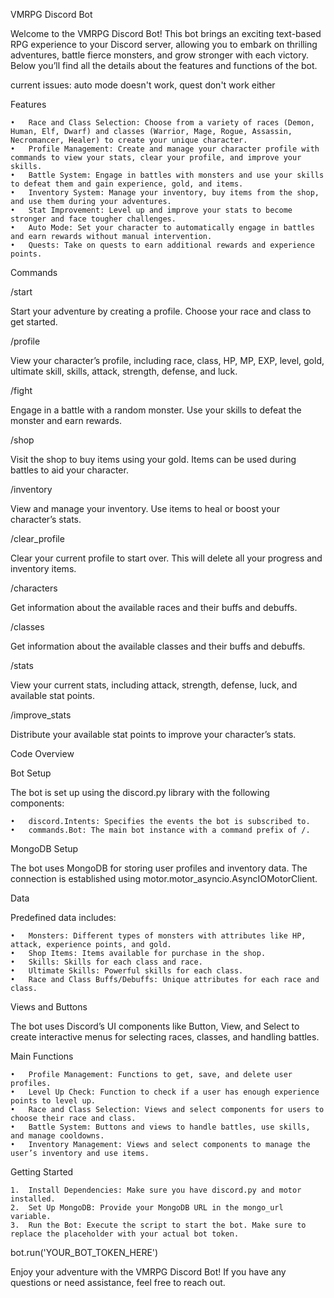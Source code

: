 VMRPG Discord Bot

Welcome to the VMRPG Discord Bot! This bot brings an exciting text-based RPG experience to your Discord server, allowing you to embark on thrilling adventures, battle fierce monsters, and grow stronger with each victory. Below you’ll find all the details about the features and functions of the bot.

current issues: auto mode doesn't work, quest don't work either

Features

	•	Race and Class Selection: Choose from a variety of races (Demon, Human, Elf, Dwarf) and classes (Warrior, Mage, Rogue, Assassin, Necromancer, Healer) to create your unique character.
	•	Profile Management: Create and manage your character profile with commands to view your stats, clear your profile, and improve your skills.
	•	Battle System: Engage in battles with monsters and use your skills to defeat them and gain experience, gold, and items.
	•	Inventory System: Manage your inventory, buy items from the shop, and use them during your adventures.
	•	Stat Improvement: Level up and improve your stats to become stronger and face tougher challenges.
	•	Auto Mode: Set your character to automatically engage in battles and earn rewards without manual intervention.
	•	Quests: Take on quests to earn additional rewards and experience points.

Commands

/start

Start your adventure by creating a profile. Choose your race and class to get started.

/profile

View your character’s profile, including race, class, HP, MP, EXP, level, gold, ultimate skill, skills, attack, strength, defense, and luck.

/fight

Engage in a battle with a random monster. Use your skills to defeat the monster and earn rewards.

/shop

Visit the shop to buy items using your gold. Items can be used during battles to aid your character.

/inventory

View and manage your inventory. Use items to heal or boost your character’s stats.

/clear_profile

Clear your current profile to start over. This will delete all your progress and inventory items.

/characters

Get information about the available races and their buffs and debuffs.

/classes

Get information about the available classes and their buffs and debuffs.

/stats

View your current stats, including attack, strength, defense, luck, and available stat points.

/improve_stats

Distribute your available stat points to improve your character’s stats.

Code Overview

Bot Setup

The bot is set up using the discord.py library with the following components:

	•	discord.Intents: Specifies the events the bot is subscribed to.
	•	commands.Bot: The main bot instance with a command prefix of /.

MongoDB Setup

The bot uses MongoDB for storing user profiles and inventory data. The connection is established using motor.motor_asyncio.AsyncIOMotorClient.

Data

Predefined data includes:

	•	Monsters: Different types of monsters with attributes like HP, attack, experience points, and gold.
	•	Shop Items: Items available for purchase in the shop.
	•	Skills: Skills for each class and race.
	•	Ultimate Skills: Powerful skills for each class.
	•	Race and Class Buffs/Debuffs: Unique attributes for each race and class.

Views and Buttons

The bot uses Discord’s UI components like Button, View, and Select to create interactive menus for selecting races, classes, and handling battles.

Main Functions

	•	Profile Management: Functions to get, save, and delete user profiles.
	•	Level Up Check: Function to check if a user has enough experience points to level up.
	•	Race and Class Selection: Views and select components for users to choose their race and class.
	•	Battle System: Buttons and views to handle battles, use skills, and manage cooldowns.
	•	Inventory Management: Views and select components to manage the user’s inventory and use items.

Getting Started

	1.	Install Dependencies: Make sure you have discord.py and motor installed.
	2.	Set Up MongoDB: Provide your MongoDB URL in the mongo_url variable.
	3.	Run the Bot: Execute the script to start the bot. Make sure to replace the placeholder with your actual bot token.

bot.run('YOUR_BOT_TOKEN_HERE')

Enjoy your adventure with the VMRPG Discord Bot! If you have any questions or need assistance, feel free to reach out.
